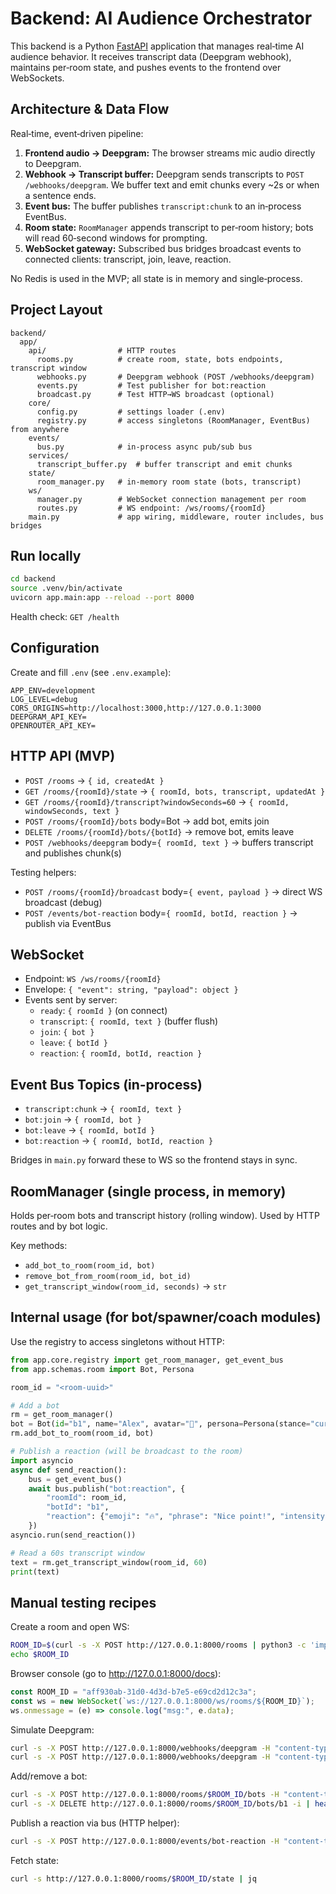 # Backend: AI Audience Orchestrator

This backend is a Python [FastAPI](https://fastapi.tiangolo.com/) application that manages real‑time AI audience behavior. It receives transcript data (Deepgram webhook), maintains per‑room state, and pushes events to the frontend over WebSockets.

## Architecture & Data Flow

Real‑time, event‑driven pipeline:

1. **Frontend audio → Deepgram:** The browser streams mic audio directly to Deepgram.
2. **Webhook → Transcript buffer:** Deepgram sends transcripts to `POST /webhooks/deepgram`. We buffer text and emit chunks every ~2s or when a sentence ends.
3. **Event bus:** The buffer publishes `transcript:chunk` to an in‑process EventBus.
4. **Room state:** `RoomManager` appends transcript to per‑room history; bots will read 60‑second windows for prompting.
5. **WebSocket gateway:** Subscribed bus bridges broadcast events to connected clients: transcript, join, leave, reaction.

No Redis is used in the MVP; all state is in memory and single‑process.

## Project Layout

```
backend/
  app/
    api/                # HTTP routes
      rooms.py          # create room, state, bots endpoints, transcript window
      webhooks.py       # Deepgram webhook (POST /webhooks/deepgram)
      events.py         # Test publisher for bot:reaction
      broadcast.py      # Test HTTP→WS broadcast (optional)
    core/
      config.py         # settings loader (.env)
      registry.py       # access singletons (RoomManager, EventBus) from anywhere
    events/
      bus.py            # in‑process async pub/sub bus
    services/
      transcript_buffer.py  # buffer transcript and emit chunks
    state/
      room_manager.py   # in‑memory room state (bots, transcript)
    ws/
      manager.py        # WebSocket connection management per room
      routes.py         # WS endpoint: /ws/rooms/{roomId}
    main.py             # app wiring, middleware, router includes, bus bridges
```

## Run locally

```bash
cd backend
source .venv/bin/activate
uvicorn app.main:app --reload --port 8000
```

Health check: `GET /health`

## Configuration




Create and fill `.env` (see `.env.example`):

```
APP_ENV=development
LOG_LEVEL=debug
CORS_ORIGINS=http://localhost:3000,http://127.0.0.1:3000
DEEPGRAM_API_KEY=
OPENROUTER_API_KEY=
```

## HTTP API (MVP)

- `POST /rooms` → `{ id, createdAt }`
- `GET /rooms/{roomId}/state` → `{ roomId, bots, transcript, updatedAt }`
- `GET /rooms/{roomId}/transcript?windowSeconds=60` → `{ roomId, windowSeconds, text }`
- `POST /rooms/{roomId}/bots` body=Bot → add bot, emits join
- `DELETE /rooms/{roomId}/bots/{botId}` → remove bot, emits leave
- `POST /webhooks/deepgram` body=`{ roomId, text }` → buffers transcript and publishes chunk(s)

Testing helpers:

- `POST /rooms/{roomId}/broadcast` body=`{ event, payload }` → direct WS broadcast (debug)
- `POST /events/bot-reaction` body=`{ roomId, botId, reaction }` → publish via EventBus

## WebSocket

- Endpoint: `WS /ws/rooms/{roomId}`
- Envelope: `{ "event": string, "payload": object }`
- Events sent by server:
  - `ready`: `{ roomId }` (on connect)
  - `transcript`: `{ roomId, text }` (buffer flush)
  - `join`: `{ bot }`
  - `leave`: `{ botId }`
  - `reaction`: `{ roomId, botId, reaction }`

## Event Bus Topics (in‑process)

- `transcript:chunk` → `{ roomId, text }`
- `bot:join` → `{ roomId, bot }`
- `bot:leave` → `{ roomId, botId }`
- `bot:reaction` → `{ roomId, botId, reaction }`

Bridges in `main.py` forward these to WS so the frontend stays in sync.

## RoomManager (single process, in memory)

Holds per‑room bots and transcript history (rolling window). Used by HTTP routes and by bot logic.

Key methods:

- `add_bot_to_room(room_id, bot)`
- `remove_bot_from_room(room_id, bot_id)`
- `get_transcript_window(room_id, seconds)` → `str`

## Internal usage (for bot/spawner/coach modules)

Use the registry to access singletons without HTTP:

```python
from app.core.registry import get_room_manager, get_event_bus
from app.schemas.room import Bot, Persona

room_id = "<room-uuid>"

# Add a bot
rm = get_room_manager()
bot = Bot(id="b1", name="Alex", avatar="🤖", persona=Persona(stance="curious", domain="tech"))
rm.add_bot_to_room(room_id, bot)

# Publish a reaction (will be broadcast to the room)
import asyncio
async def send_reaction():
    bus = get_event_bus()
    await bus.publish("bot:reaction", {
        "roomId": room_id,
        "botId": "b1",
        "reaction": {"emoji": "🔥", "phrase": "Nice point!", "intensity": 0.9}
    })
asyncio.run(send_reaction())

# Read a 60s transcript window
text = rm.get_transcript_window(room_id, 60)
print(text)
```

## Manual testing recipes

Create a room and open WS:

```bash
ROOM_ID=$(curl -s -X POST http://127.0.0.1:8000/rooms | python3 -c 'import sys,json; print(json.load(sys.stdin)["id"])')
echo $ROOM_ID
```

Browser console (go to http://127.0.0.1:8000/docs):

```js
const ROOM_ID = "aff930ab-31d0-4d3d-b7e5-e69cd2d12c3a";
const ws = new WebSocket(`ws://127.0.0.1:8000/ws/rooms/${ROOM_ID}`);
ws.onmessage = (e) => console.log("msg:", e.data);
```

Simulate Deepgram:

```bash
curl -s -X POST http://127.0.0.1:8000/webhooks/deepgram -H "content-type: application/json" -d '{"roomId":"'"$ROOM_ID"'","text":"Hello there"}'
curl -s -X POST http://127.0.0.1:8000/webhooks/deepgram -H "content-type: application/json" -d '{"roomId":"'"$ROOM_ID"'","text":" finishing the sentence."}'
```

Add/remove a bot:

```bash
curl -s -X POST http://127.0.0.1:8000/rooms/$ROOM_ID/bots -H "content-type: application/json" -d '{"id":"b1","name":"Alex","avatar":"🤖","persona":{"stance":"curious","domain":"tech"}}'
curl -s -X DELETE http://127.0.0.1:8000/rooms/$ROOM_ID/bots/b1 -i | head -n 1
```

Publish a reaction via bus (HTTP helper):

```bash
curl -s -X POST http://127.0.0.1:8000/events/bot-reaction -H "content-type: application/json" -d '{"roomId":"'"$ROOM_ID"'","botId":"b1","reaction":{"emoji":"🔥","phrase":"Let’s go!","intensity":0.8}}'
```

Fetch state:

```bash
curl -s http://127.0.0.1:8000/rooms/$ROOM_ID/state | jq
```
